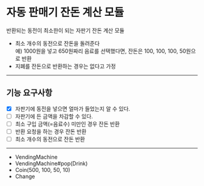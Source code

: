 # 자동 판매기 잔돈 계산 모듈

반환되는 동전이 최소한이 되는 자판기 잔돈 계산 모듈

- 최소 개수의 동전으로 잔돈을 돌려준다  
    예) 1000원을 넣고 650원짜리 음료를 선택했다면, 잔돈은 100, 100, 100, 50원으로 반환
- 지폐를 잔돈으로 반환하는 경우는 없다고 가정

---

## 기능 요구사항

- [x] 자판기에 동전을 넣으면 얼마가 들었는지 알 수 있다.
- [ ] 자판기에 든 금액을 차감할 수 있다.
- [ ] 최소 구입 금액(=음료수) 미만인 경우 잔돈 반환
- [ ] 반환 요청을 하는 경우 잔돈 반환  
- [ ] 최소 개수의 동전으로 잔돈 반환

---

- VendingMachine
- VendingMachine#pop(Drink)
- Coin(500, 100, 50, 10)
- Change
